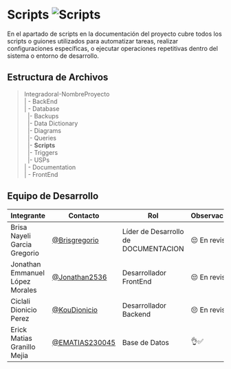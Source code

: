 # Scripts  ![Scripts](https://img.shields.io/badge/MySQL-005C84?style=for-the-badge&logo=mysql&logoColor=white)


En el apartado de scripts en la documentación del proyecto cubre todos los scripts o guiones utilizados para automatizar tareas, realizar configuraciones específicas, o ejecutar operaciones repetitivas dentro del sistema o entorno de desarrollo.


## Estructura de Archivos

>IntegradoraI-NombreProyecto<br>
>| - BackEnd <br>
>| - Database<br>
>&nbsp;&nbsp;|- Backups <br>
>&nbsp;&nbsp;|- Data Dictionary<br>
>&nbsp;&nbsp;|- Diagrams<br>
>&nbsp;&nbsp;|- Queries<br>
>&nbsp;&nbsp;|- **Scripts**<br>
>&nbsp;&nbsp;|- Triggers<br>
>&nbsp;&nbsp;|- USPs<br>
>| - Documentation<br>
>| - FrontEnd


## Equipo de Desarrollo

|Integrante|Contacto|Rol|Observaciones|
|------------|--------|---|---|
|Brisa Nayeli Garcia Gregorio|[@Brisgregorio](https://github.com/Brisgregorio)|Líder de Desarrollo de DOCUMENTACION |😔 En revision|
|Jonathan Emmanuel López Morales|[@Jonathan2536](https://github.com/Jonathan2536)|Desarrollador FrontEnd| 😔 En revision|
|Ciclali Dionicio Perez|[@KouDionicio](https://github.com/KouDionicio)|Desarrollador Backend|😔 En revision|
|Erick Matias Granillo Mejia|[@EMATIAS230045](https://github.com/EMATIAS230045)|Base de Datos|👌✅ |


